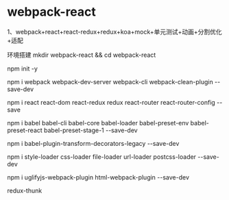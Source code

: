 # webpack-react
1、webpack+react+react-redux+redux+koa+mock+单元测试+动画+分割优化+适配

环境搭建
mkdir webpack-react && cd webpack-react

npm init -y

npm i webpack webpack-dev-server webpack-cli webpack-clean-plugin --save-dev

npm i react react-dom react-redux redux react-router react-router-config --save

npm i babel babel-cli babel-core babel-loader babel-preset-env babel-preset-react babel-preset-stage-1 --save-dev

npm i babel-plugin-transform-decorators-legacy --save-dev

npm i style-loader css-loader file-loader url-loader postcss-loader --save-dev

npm i uglifyjs-webpack-plugin html-webpack-plugin --save-dev





redux-thunk